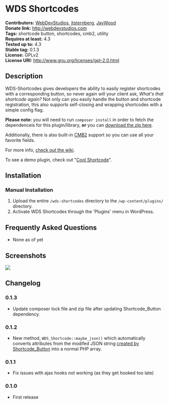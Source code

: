 # WDS Shortcodes #
**Contributors:**      [WebDevStudios](https://github.com/WebDevStudios), [jtsternberg](https://github.com/jtsternberg), [JayWood](https://github.com/JayWood)   
**Donate link:**       http://webdevstudios.com  
**Tags:**              shortcode button, shortcodes, cmb2, utility   
**Requires at least:** 4.3  
**Tested up to:**      4.3  
**Stable tag:**        0.1.3  
**License:**           GPLv2  
**License URI:**       http://www.gnu.org/licenses/gpl-2.0.html  

## Description ##

WDS-Shortcodes gives developers the ability to easily register shortcodes with a corresponding button, so never again will your client ask, _What's that shortcode again?_ Not only can you easily handle the button and shortcode registration, this also supports self-closing and wrapping shortcodes with a simple config flag.

**Please note:** you will need to run `composer install` in order to fetch the dependenceis for this plugin/library, **or** you can [download the zip here](https://github.com/WebDevStudios/WDS-Shortcodes/blob/master/wds-shortcodes.zip?raw=true).
 
Additionally, there is also built-in [CMB2](http://wordpress.org/plugins/cmb2/) support so you can use all your favorite fields. 

For more info, [check out the wiki](https://github.com/WebDevStudios/WDS-Shortcodes/wiki).

To see a demo plugin, check out "[Cool Shortcode](https://github.com/jtsternberg/Cool-Shortcode)".

## Installation ##

### Manual Installation ###

1. Upload the entire `/wds-shortcodes` directory to the `/wp-content/plugins/` directory.
2. Activate WDS Shortcodes through the 'Plugins' menu in WordPress.

## Frequently Asked Questions ##

* None as of yet

## Screenshots ##
![](https://raw.githubusercontent.com/WebDevStudios/WDS-Shortcodes/master/screenshot1.png)

## Changelog ##

### 0.1.3 ###
* Update composer lock file and zip file after updating Shortcode_Button dependency.

### 0.1.2 ###
* New method, `WDS_Shortcode::maybe_json()` which automatically converts attributes from the modifed JSON string [created by Shortcode_Button](https://github.com/jtsternberg/Shortcode_Button/commit/c186e98b2f94a1e565d85593033d9b2a499d9e8e#diff-6846d1b0c8144484af006af499cd053dR397) into a normal PHP array.

### 0.1.1 ###
* Fix issues with ajax hooks not working (as they get hooked too late)

### 0.1.0 ###
* First release
